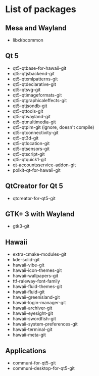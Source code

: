 # List of packages

## Mesa and Wayland

* libxkbcommon

## Qt 5

* qt5-qtbase-for-hawaii-git
* qt5-qtjsbackend-git
* qt5-qtxmlpatterns-git
* qt5-qtdeclarative-git
* qt5-qtsvg-git
* qt5-qtimageformats-git
* qt5-qtgraphicaleffects-git
* qt5-qtjsondb-git
* qt5-qttools-git
* qt5-qtwayland-git
* qt5-qtmultimedia-git
* qt5-qtpim-git (ignore, doesn't compile)
* qt5-qtconnectivity-git
* qt5-qt3d-git
* qt5-qtlocation-git
* qt5-qtsensors-git
* qt5-qtscript-git
* qt5-qtquick1-git
* qt-accountsservice-addon-git
* polkit-qt-for-hawaii-git

## QtCreator for Qt 5

* qtcreator-for-qt5-git

## GTK+ 3 with Wayland

* gtk3-git

## Hawaii

* extra-cmake-modules-git
* kde-solid-git
* hawaii-vibe-git
* hawaii-icon-themes-git
* hawaii-wallpapers-git
* ttf-raleway-font-family
* hawaii-fluid-themes-git
* hawaii-fluid-git
* hawaii-greenisland-git
* hawaii-login-manager-git
* hawaii-archiver-git
* hawaii-eyesight-git
* hawaii-swordfish-git
* hawaii-system-preferences-git
* hawaii-terminal-git
* hawaii-meta-git

## Applications

* communi-for-qt5-git
* communi-desktop-for-qt5-git
